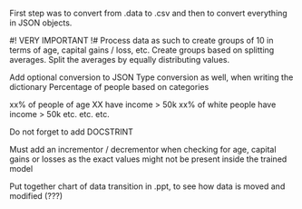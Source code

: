 First step was to convert from .data to .csv
and then to convert everything in JSON objects.


#! VERY IMPORTANT !#
Process data as such to create groups of 10 in terms of
age, capital gains / loss, etc. Create groups based on
splitting averages. Split the averages by equally distributing
values.

Add optional conversion to JSON
Type conversion as well, when writing the dictionary
Percentage of people based on categories

xx% of people of age XX have income > 50k
xx% of white people have income > 50k
etc. etc. etc.

Do not forget to add DOCSTRINT

Must add an incrementor / decrementor when checking for age,
capital gains or losses as the exact values might not be present
inside the trained model

Put together chart of data transition in .ppt, to see how data is moved and modified (???)

